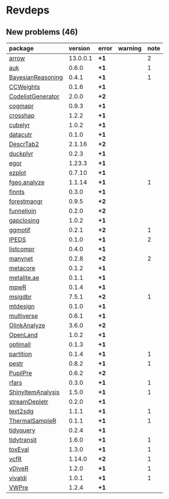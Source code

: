 # Revdeps

## New problems (46)

|package           |version  |error  |warning |note |
|:-----------------|:--------|:------|:-------|:----|
|[arrow](problems.md#arrow)|13.0.0.1 |__+1__ |        |2    |
|[auk](problems.md#auk)|0.6.0    |__+1__ |        |1    |
|[BayesianReasoning](problems.md#bayesianreasoning)|0.4.1    |__+1__ |        |1    |
|[CCWeights](problems.md#ccweights)|0.1.6    |__+1__ |        |     |
|[CodelistGenerator](problems.md#codelistgenerator)|2.0.0    |__+2__ |        |     |
|[cogmapr](problems.md#cogmapr)|0.9.3    |__+1__ |        |     |
|[crosshap](problems.md#crosshap)|1.2.2    |__+1__ |        |     |
|[cubelyr](problems.md#cubelyr)|1.0.2    |__+1__ |        |     |
|[datacutr](problems.md#datacutr)|0.1.0    |__+1__ |        |     |
|[DescrTab2](problems.md#descrtab2)|2.1.16   |__+2__ |        |     |
|[duckplyr](problems.md#duckplyr)|0.2.3    |__+1__ |        |     |
|[egor](problems.md#egor)|1.23.3   |__+1__ |        |     |
|[ezplot](problems.md#ezplot)|0.7.10   |__+1__ |        |     |
|[fgeo.analyze](problems.md#fgeoanalyze)|1.1.14   |__+1__ |        |1    |
|[finnts](problems.md#finnts)|0.3.0    |__+1__ |        |     |
|[forestmangr](problems.md#forestmangr)|0.9.5    |__+2__ |        |     |
|[funneljoin](problems.md#funneljoin)|0.2.0    |__+2__ |        |     |
|[gapclosing](problems.md#gapclosing)|1.0.2    |__+1__ |        |     |
|[ggmotif](problems.md#ggmotif)|0.2.1    |__+2__ |        |1    |
|[IPEDS](problems.md#ipeds)|0.1.0    |__+1__ |        |2    |
|[listcompr](problems.md#listcompr)|0.4.0    |__+1__ |        |     |
|[manynet](problems.md#manynet)|0.2.8    |__+2__ |        |2    |
|[metacore](problems.md#metacore)|0.1.2    |__+1__ |        |     |
|[metalite.ae](problems.md#metaliteae)|0.1.1    |__+1__ |        |     |
|[mpwR](problems.md#mpwr)|0.1.4    |__+1__ |        |     |
|[msigdbr](problems.md#msigdbr)|7.5.1    |__+2__ |        |1    |
|[mtdesign](problems.md#mtdesign)|0.1.0    |__+1__ |        |     |
|[multiverse](problems.md#multiverse)|0.6.1    |__+1__ |        |     |
|[OlinkAnalyze](problems.md#olinkanalyze)|3.6.0    |__+2__ |        |     |
|[OpenLand](problems.md#openland)|1.0.2    |__+1__ |        |     |
|[optimall](problems.md#optimall)|0.1.3    |__+1__ |        |     |
|[partition](problems.md#partition)|0.1.4    |__+1__ |        |1    |
|[pestr](problems.md#pestr)|0.8.2    |__+1__ |        |1    |
|[PupilPre](problems.md#pupilpre)|0.6.2    |__+2__ |        |     |
|[rfars](problems.md#rfars)|0.3.0    |__+1__ |        |1    |
|[ShinyItemAnalysis](problems.md#shinyitemanalysis)|1.5.0    |__+1__ |        |1    |
|[streamDepletr](problems.md#streamdepletr)|0.2.0    |__+1__ |        |     |
|[text2sdg](problems.md#text2sdg)|1.1.1    |__+1__ |        |1    |
|[ThermalSampleR](problems.md#thermalsampler)|0.1.1    |__+1__ |        |1    |
|[tidyquery](problems.md#tidyquery)|0.2.4    |__+1__ |        |     |
|[tidytransit](problems.md#tidytransit)|1.6.0    |__+1__ |        |1    |
|[toxEval](problems.md#toxeval)|1.3.0    |__+1__ |        |1    |
|[vcfR](problems.md#vcfr)|1.14.0   |__+2__ |        |1    |
|[vDiveR](problems.md#vdiver)|1.2.0    |__+1__ |        |1    |
|[vivaldi](problems.md#vivaldi)|1.0.1    |__+1__ |        |1    |
|[VWPre](problems.md#vwpre)|1.2.4    |__+1__ |        |     |

